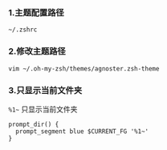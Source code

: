 ### 1.主题配置路径

`~/.zshrc`

### 2.修改主题路径

`vim ~/.oh-my-zsh/themes/agnoster.zsh-theme`

### 3.只显示当前文件夹

`%1~` 只显示当前文件夹

```shell
prompt_dir() {
  prompt_segment blue $CURRENT_FG '%1~'
}
```

